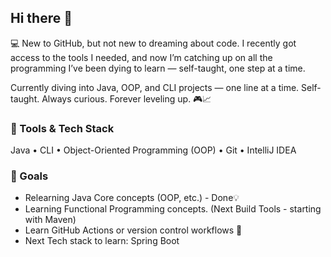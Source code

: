 ## Hi there 👋

💻 New to GitHub, but not new to dreaming about code.
I recently got access to the tools I needed, and now I’m catching up on all the programming I’ve been dying to learn — self-taught, one step at a time.

Currently diving into Java, OOP, and CLI projects — one line at a time.
Self-taught. Always curious. Forever leveling up. 🎮📈

### 🔧 Tools & Tech Stack
Java • CLI • Object-Oriented Programming (OOP) • Git • IntelliJ IDEA 

### 📌 Goals
- Relearning Java Core concepts (OOP, etc.) - Done💡
- Learning Functional Programming concepts. (Next Build Tools - starting with Maven)
- Learn GitHub Actions or version control workflows 🔄
- Next Tech stack to learn: Spring Boot

